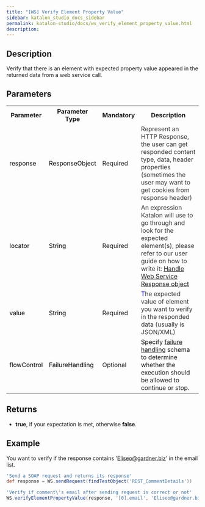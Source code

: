 ```yaml
---
title: "[WS] Verify Element Property Value" 
sidebar: katalon_studio_docs_sidebar
permalink: katalon-studio/docs/ws_verify_element_property_value.html 
description: 
---
```

Description
-----------

Verify that there is an element with expected property value appeared in the returned data from a web service call.

Parameters
----------

<table class="wrapped confluenceTable"><colgroup><col><col><col><col></colgroup><tbody><tr class="xtr-0"><th class="xtd-0-0 confluenceTh">Parameter</th><th class="xtd-0-1 confluenceTh">Parameter Type</th><th class="xtd-0-2 confluenceTh">Mandatory</th><th class="xtd-0-3 confluenceTh">Description</th></tr><tr class="xtr-1"><td class="xtd-1-0 confluenceTd"><span style="color: rgb(0,0,0);">response</span></td><td class="xtd-1-1 confluenceTd"><span style="color: rgb(0,0,0);">ResponseObject</span></td><td class="xtd-1-2 confluenceTd">Required</td><td class="xtd-1-3 confluenceTd"><span style="color: rgb(52,52,55);">Represent an HTTP Response, the user can get responded content type, data, header properties (sometimes the user may want to get cookies from response header)</span></td></tr><tr class="xtr-2"><td class="xtd-2-0 confluenceTd"><span style="color: rgb(0,0,0);">locator</span></td><td class="xtd-2-1 confluenceTd"><span style="color: rgb(0,0,0);">String</span></td><td class="xtd-2-2 confluenceTd"><span>Required</span></td><td class="xtd-2-3 confluenceTd"><span style="color: rgb(52,52,55);">An expression Katalon will use to go through and look for the expected element(s), please refer to our user guide on how to write it:&nbsp;</span><a href="https://docs.katalon.com/display/KD/Handle+Response+Messages" rel="nofollow">Handle Web Service Response object</a></td></tr><tr class="xtr-3"><td class="xtd-3-0 confluenceTd"><span style="color: rgb(0,0,0);">value&nbsp;</span></td><td class="xtd-3-1 confluenceTd"><span style="color: rgb(0,0,0);">String</span></td><td class="xtd-3-2 confluenceTd"><span>Required</span></td><td class="xtd-3-3 confluenceTd"><span><span style="color: rgb(0,0,255);">T</span></span><span style="color: rgb(52,52,55);">he expected value of element you want to verify in the responded data (usually is JSON/XML)</span></td></tr><tr class="xtr-4"><td class="xtd-4-0 confluenceTd"><span style="color: rgb(0,0,0);">flowControl</span></td><td class="xtd-4-1 confluenceTd"><span style="color: rgb(0,0,0);">FailureHandling</span></td><td class="xtd-4-2 confluenceTd">Optional</td><td class="xtd-4-3 confluenceTd"><span style="color: rgb(0,0,0);">Spec</span><span>ify </span><a href="https://docs.katalon.com/x/qAAM" rel="nofollow">failure handling</a><span> schema to determine whether the execution should be allowed to continue or stop.</span></td></tr></tbody></table>

  
Returns
----------

*   **true**, if your expectation is met, otherwise **false**.
    

Example
-------

You want to verify if the response contains 'Eliseo@gardner.biz' in the email list.

```groovy
'Send a SOAP request and returns its response'
def response = WS.sendRequest(findTestObject('REST_CommentDetails'))

'Verify if comment\'s email after sending request is correct or not'
WS.verifyElementPropertyValue(response, '[0].email', 'Eliseo@gardner.biz')
```